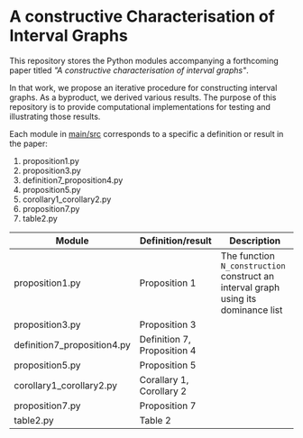 # A constructive Characterisation of Interval Graphs

This repository stores the Python modules accompanying a forthcoming paper titled *"A constructive characterisation of interval graphs"*.

In that work, we propose an iterative procedure for constructing interval graphs. As a byproduct, we derived various results. The purpose of this repository is to provide computational implementations for testing and illustrating those results. 

Each module in [main/src](https://github.com/n-chikh/A-constructive-characterisation-of-interval-graphs/tree/main/src) corresponds to a specific a definition or result in the paper:
1.  proposition1.py
2.  proposition3.py
3.  definition7_proposition4.py
4.  proposition5.py
5.  corollary1_corollary2.py
6.  proposition7.py
7.  table2.py

| Module      | Definition/result | Description |
| ----------- | ----------- | ----------- |
| proposition1.py      | Proposition 1       | The function `N_construction` construct an interval graph using its dominance list |
| proposition3.py   | Proposition 3       | |
| definition7_proposition4.py   | Definition 7, Proposition 4       | |
| proposition5.py   | Proposition 5       | |
| corollary1_corollary2.py   | Corallary 1, Corollary 2       | |
| proposition7.py   | Proposition 7       | |
| table2.py   | Table 2      | |
